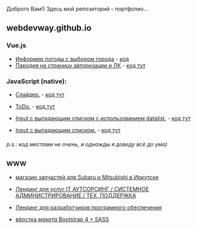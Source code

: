 Доброго Вам!)
Здесь мой репозиторий - портфолио...

## webdevway.github.io

### Vue.js
* [Информер погоды с выбором города](https://webdevway.github.io/content/vue/weatherForecast/dist/) - [код](https://github.com/webDevWay/webdevway.github.io/tree/master/content/vue/weatherForecast)
* [Пародия на страницу авторизации и ЛК](https://webdevway.github.io/content/vue/newRoad/index.html) - [код тут](https://github.com/webDevWay/webdevway.github.io/tree/master/content/vue/newRoad)

### JavaScript (native):
* [Слайдер.](https://webdevway.github.io/content/js/JS_Slider) - [код тут](https://github.com/webDevWay/webdevway.github.io/blob/master/content/js/JS_Slider/script.js)

 * [ToDo.](https://webdevway.github.io/content/js/JS_ToDo) - [код тут](https://github.com/webDevWay/webdevway.github.io/blob/master/content/js/JS_ToDo/index.js)

* [Input c выпадающим списком с использованием datalist.](https://webdevway.github.io/content/js/list_withDataList) - [код тут](https://github.com/webDevWay/webdevway.github.io/blob/master/content/js/list_withDataList/autocomplete.js)
    
* [Input c выпадающим списком.](https://webdevway.github.io/content/js/list_withList) - [код тут](https://github.com/webDevWay/webdevway.github.io/blob/master/content/js/list_withList/index.js)
###### p.s.: код местами не очень, и однажды я доведу всё до ума)

### WWW
* [магазин запчастей для Subaru и Mitsubishi в Иркутске](https://webdevway.github.io/content/www/matsu-motors.ru/index.html)

* [Лендинг для услуг IT АУТСОРСИНГ / СИСТЕМНОЕ АДМИНИСТРИРОВАНИЕ / ТЕХ. ПОДДЕРЖКА](https://webdevway.github.io/content/www/exubit.ru/index.html)

* [Лендинг для разработчиков програмного обеспечения](https://webdevway.github.io/content/www/exubit.com/index.html)

* [вёрстка *макета* Bootstrap 4 + SASS](https://webdevway.github.io/content/www/bs4_sass/)
